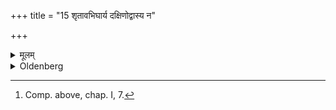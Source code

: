 +++
title = "15 शृतावभिघार्य दक्षिणोद्वास्य न"

+++

<details><summary>मूलम्</summary>

शृतावभिघार्य दक्षिणोद्वास्य न प्रत्यभिघारयेत् १५
</details>

<details><summary>Oldenberg</summary>

15. [^5]  After he has cooked them, he should pour (Ājya) on them, should take them from the fire towards the south, and should not pour (Ājya) on them again.


[^5]:  Comp. above, chap. I, 7.
</details>
